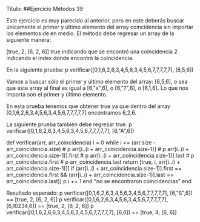 Título:
##Ejercicio Métodos 39

Este ejercicio es muy parecido al anterior, pero en este deberás buscar únicamente el primer y último elemento del array coincidencia sin importar los elementos de en medio. El método debe regresar un array de la siguiente manera:

[true, 2, [6, 2, 6]]
true indicando que se encontró una coincidencia
2 indicando el index donde encontró la coincidencia.


En la siguiente prueba:
p verificar([0,1,6,2,6,3,4,5,6,3,4,5,6,7,7,7,7,7], [6,5,6])

Vamos a buscar sólo el primer y último elemento del array: [6,5,6], o sea que este array al final es igual a [6,"x",6], o [6,"?",6], o [6,1,6]. Lo que nos importa son el primer y último elemento.

En esta prueba tenemos que obtener true ya que dentro del array [0,1,6,2,6,3,4,5,6,3,4,5,6,7,7,7,7,7] encontramos 6,2,6.

La siguiente prueba también debe regresar true.
p verificar([0,1,6,2,6,3,4,5,6,3,4,5,6,7,7,7,7,7], [6,"A",6])

def verificar(arr, arr_coincidencia)
i = 0
    while i <= (arr.size - arr_coincidencia.size)
        # p arr[i..(i + arr_coincidencia.size-1)]
        # p arr[i..(i + arr_coincidencia.size-1)].first
        # p arr[i..(i + arr_coincidencia.size-1)].last
        # p arr_coincidencia.first
        # p arr_coincidencia.last
        return [true, i, arr[i..(i + arr_coincidencia.size-1)]] if (arr[i..(i + arr_coincidencia.size-1)].first == arr_coincidencia.first && (arr[i..(i + arr_coincidencia.size-1)].last == arr_coincidencia.last))
        p i += 1
    end
    "no se encontraron coincidencias"
end


Resultado esperado:
p verificar([0,1,6,2,6,3,4,5,6,3,4,5,6,7,7,7,7,7], [6,"S",6]) == [true, 2, [6, 2, 6]]
p verificar([0,1,6,2,6,3,4,5,6,3,4,5,6,7,7,7,7,7], [6,10234,6]) == [true, 2, [6, 2, 6]]
p verificar([0,1,6,2,6,6,3,4,5,6,3,4,5,6,7,7,7,7,7], [6,6]) == [true, 4, [6, 6]]
